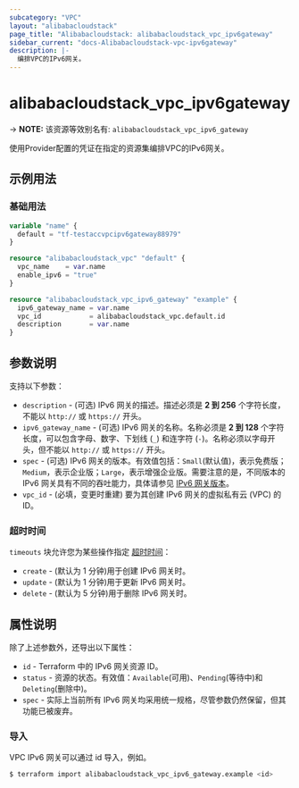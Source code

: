 ```yaml
---
subcategory: "VPC"
layout: "alibabacloudstack"
page_title: "Alibabacloudstack: alibabacloudstack_vpc_ipv6gateway"
sidebar_current: "docs-Alibabacloudstack-vpc-ipv6gateway"
description: |- 
  编排VPC的IPv6网关。
---
```


# alibabacloudstack_vpc_ipv6gateway
-> **NOTE:** 该资源等效别名有: `alibabacloudstack_vpc_ipv6_gateway`

使用Provider配置的凭证在指定的资源集编排VPC的IPv6网关。

## 示例用法

### 基础用法

```terraform
variable "name" {
  default = "tf-testaccvpcipv6gateway88979"
}

resource "alibabacloudstack_vpc" "default" {
  vpc_name    = var.name
  enable_ipv6 = "true"
}

resource "alibabacloudstack_vpc_ipv6_gateway" "example" {
  ipv6_gateway_name = var.name
  vpc_id            = alibabacloudstack_vpc.default.id
  description       = var.name
}
```

## 参数说明

支持以下参数：

* `description` - (可选) IPv6 网关的描述。描述必须是 **2 到 256** 个字符长度，不能以 `http://` 或 `https://` 开头。
* `ipv6_gateway_name` - (可选) IPv6 网关的名称。名称必须是 **2 到 128** 个字符长度，可以包含字母、数字、下划线 (`_`) 和连字符 (`-`)。名称必须以字母开头，但不能以 `http://` 或 `https://` 开头。
* `spec` - (可选) IPv6 网关的版本。有效值包括：`Small`(默认值)，表示免费版；`Medium`，表示企业版；`Large`，表示增强企业版。需要注意的是，不同版本的 IPv6 网关具有不同的吞吐能力，具体请参见 [IPv6 网关版本](https://www.alibabacloud.com/help/doc-detail/98926.htm)。
* `vpc_id` - (必填，变更时重建) 要为其创建 IPv6 网关的虚拟私有云 (VPC) 的 ID。

### 超时时间

`timeouts` 块允许您为某些操作指定 [超时时间](https://www.terraform.io/docs/configuration-0-11/resources.html#timeouts)：

* `create` - (默认为 1 分钟)用于创建 IPv6 网关时。
* `update` - (默认为 1 分钟)用于更新 IPv6 网关时。
* `delete` - (默认为 5 分钟)用于删除 IPv6 网关时。

## 属性说明

除了上述参数外，还导出以下属性：

* `id` - Terraform 中的 IPv6 网关资源 ID。
* `status` - 资源的状态。有效值：`Available`(可用)、`Pending`(等待中)和 `Deleting`(删除中)。
* `spec` - 实际上当前所有 IPv6 网关均采用统一规格，尽管参数仍然保留，但其功能已被废弃。

### 导入

VPC IPv6 网关可以通过 id 导入，例如。

```bash
$ terraform import alibabacloudstack_vpc_ipv6_gateway.example <id>
```
